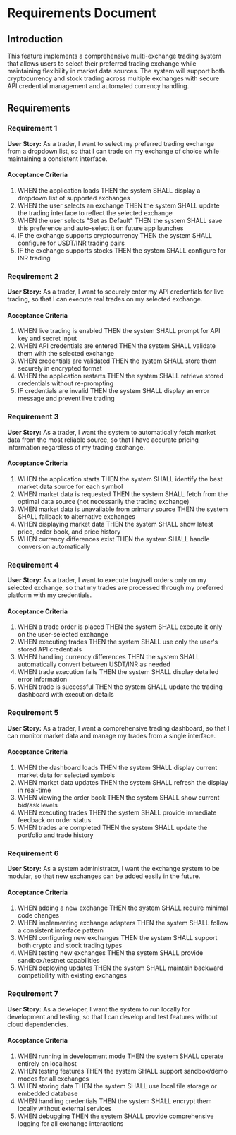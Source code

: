 # Requirements Document

## Introduction

This feature implements a comprehensive multi-exchange trading system that allows users to select their preferred trading exchange while maintaining flexibility in market data sources. The system will support both cryptocurrency and stock trading across multiple exchanges with secure API credential management and automated currency handling.

## Requirements

### Requirement 1

**User Story:** As a trader, I want to select my preferred trading exchange from a dropdown list, so that I can trade on my exchange of choice while maintaining a consistent interface.

#### Acceptance Criteria

1. WHEN the application loads THEN the system SHALL display a dropdown list of supported exchanges
2. WHEN the user selects an exchange THEN the system SHALL update the trading interface to reflect the selected exchange
3. WHEN the user selects "Set as Default" THEN the system SHALL save this preference and auto-select it on future app launches
4. IF the exchange supports cryptocurrency THEN the system SHALL configure for USDT/INR trading pairs
5. IF the exchange supports stocks THEN the system SHALL configure for INR trading

### Requirement 2

**User Story:** As a trader, I want to securely enter my API credentials for live trading, so that I can execute real trades on my selected exchange.

#### Acceptance Criteria

1. WHEN live trading is enabled THEN the system SHALL prompt for API key and secret input
2. WHEN API credentials are entered THEN the system SHALL validate them with the selected exchange
3. WHEN credentials are validated THEN the system SHALL store them securely in encrypted format
4. WHEN the application restarts THEN the system SHALL retrieve stored credentials without re-prompting
5. IF credentials are invalid THEN the system SHALL display an error message and prevent live trading

### Requirement 3

**User Story:** As a trader, I want the system to automatically fetch market data from the most reliable source, so that I have accurate pricing information regardless of my trading exchange.

#### Acceptance Criteria

1. WHEN the application starts THEN the system SHALL identify the best market data source for each symbol
2. WHEN market data is requested THEN the system SHALL fetch from the optimal data source (not necessarily the trading exchange)
3. WHEN market data is unavailable from primary source THEN the system SHALL fallback to alternative exchanges
4. WHEN displaying market data THEN the system SHALL show latest price, order book, and price history
5. WHEN currency differences exist THEN the system SHALL handle conversion automatically

### Requirement 4

**User Story:** As a trader, I want to execute buy/sell orders only on my selected exchange, so that my trades are processed through my preferred platform with my credentials.

#### Acceptance Criteria

1. WHEN a trade order is placed THEN the system SHALL execute it only on the user-selected exchange
2. WHEN executing trades THEN the system SHALL use only the user's stored API credentials
3. WHEN handling currency differences THEN the system SHALL automatically convert between USDT/INR as needed
4. WHEN trade execution fails THEN the system SHALL display detailed error information
5. WHEN trade is successful THEN the system SHALL update the trading dashboard with execution details

### Requirement 5

**User Story:** As a trader, I want a comprehensive trading dashboard, so that I can monitor market data and manage my trades from a single interface.

#### Acceptance Criteria

1. WHEN the dashboard loads THEN the system SHALL display current market data for selected symbols
2. WHEN market data updates THEN the system SHALL refresh the display in real-time
3. WHEN viewing the order book THEN the system SHALL show current bid/ask levels
4. WHEN executing trades THEN the system SHALL provide immediate feedback on order status
5. WHEN trades are completed THEN the system SHALL update the portfolio and trade history

### Requirement 6

**User Story:** As a system administrator, I want the exchange system to be modular, so that new exchanges can be added easily in the future.

#### Acceptance Criteria

1. WHEN adding a new exchange THEN the system SHALL require minimal code changes
2. WHEN implementing exchange adapters THEN the system SHALL follow a consistent interface pattern
3. WHEN configuring new exchanges THEN the system SHALL support both crypto and stock trading types
4. WHEN testing new exchanges THEN the system SHALL provide sandbox/testnet capabilities
5. WHEN deploying updates THEN the system SHALL maintain backward compatibility with existing exchanges

### Requirement 7

**User Story:** As a developer, I want the system to run locally for development and testing, so that I can develop and test features without cloud dependencies.

#### Acceptance Criteria

1. WHEN running in development mode THEN the system SHALL operate entirely on localhost
2. WHEN testing features THEN the system SHALL support sandbox/demo modes for all exchanges
3. WHEN storing data THEN the system SHALL use local file storage or embedded database
4. WHEN handling credentials THEN the system SHALL encrypt them locally without external services
5. WHEN debugging THEN the system SHALL provide comprehensive logging for all exchange interactions